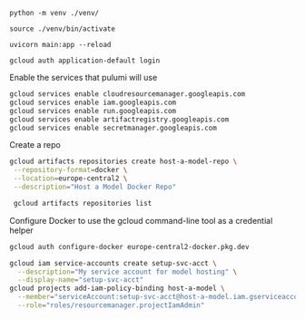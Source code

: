 `python -m venv ./venv/`

`source ./venv/bin/activate`

`uvicorn main:app --reload`

`gcloud auth application-default login`

Enable the services that pulumi will use

```bash
gcloud services enable cloudresourcemanager.googleapis.com
gcloud services enable iam.googleapis.com
gcloud services enable run.googleapis.com
gcloud services enable artifactregistry.googleapis.com
gcloud services enable secretmanager.googleapis.com
```

Create a repo

```bash
gcloud artifacts repositories create host-a-model-repo \
 --repository-format=docker \
 --location=europe-central2 \
 --description="Host a Model Docker Repo"

 gcloud artifacts repositories list
```

Configure Docker to use the gcloud command-line tool as a credential helper

```bash
gcloud auth configure-docker europe-central2-docker.pkg.dev
```

```bash
gcloud iam service-accounts create setup-svc-acct \
  --description="My service account for model hosting" \
  --display-name="setup-svc-acct"
gcloud projects add-iam-policy-binding host-a-model \
  --member="serviceAccount:setup-svc-acct@host-a-model.iam.gserviceaccount.com" \
  --role="roles/resourcemanager.projectIamAdmin"
```
